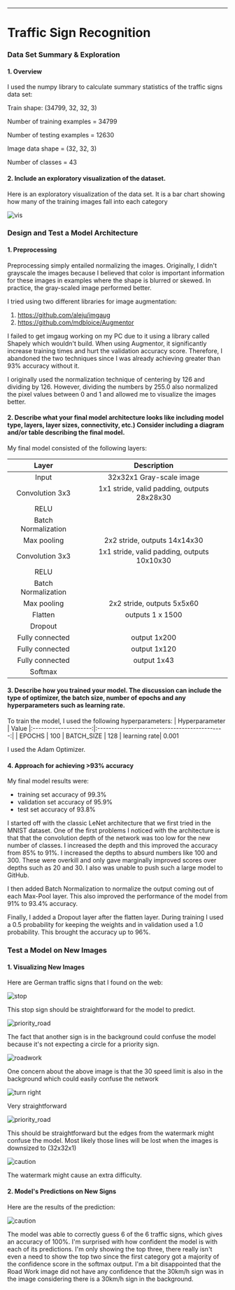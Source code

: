 ----------
# **Traffic Sign Recognition** 

### Data Set Summary & Exploration

#### 1. Overview

I used the numpy library to calculate summary statistics of the traffic
signs data set:

Train shape:  (34799, 32, 32, 3)

Number of training examples = 34799

Number of testing examples = 12630

Image data shape = (32, 32, 3)

Number of classes = 43

#### 2. Include an exploratory visualization of the dataset.

Here is an exploratory visualization of the data set. It is a bar chart showing how many of the training images fall into each category

![vis](https://raw.githubusercontent.com/NathanBWaters/CarND-Traffic-Sign-Classifier-Project/master/vis.png.png)

### Design and Test a Model Architecture

#### 1. Preprocessing
Preprocessing simply entailed normalizing the images.  Originally, I didn't grayscale the images because I believed that color is important information for these images in examples where the shape is blurred or skewed.  In practice, the gray-scaled image performed better. 

I tried using two different libraries for image augmentation: 
1) https://github.com/aleju/imgaug
2) https://github.com/mdbloice/Augmentor

I failed to get imgaug working on my PC due to it using a library called Shapely which wouldn't build.  When using Augmentor, it significantly increase training times and hurt the validation accuracy score.  Therefore, I abandoned the two techniques since I was already achieving greater than 93% accuracy without it.

I originally used the normalization technique of centering by 126 and dividing by 126.  However, dividing the numbers by 255.0 also normalized the pixel values between 0 and 1 and allowed me to visualize the images better. 
 

#### 2. Describe what your final model architecture looks like including model type, layers, layer sizes, connectivity, etc.) Consider including a diagram and/or table describing the final model.

My final model consisted of the following layers:


| Layer         		|  Description	        					| 
|:---------------------:|:---------------------------------------------:| 
| Input | 32x32x1 Gray-scale image | 
| Convolution 3x3     	| 1x1 stride, valid padding, outputs 28x28x30 	|
| RELU	 |		 |
| Batch Normalization |     |
| Max pooling	      	| 2x2 stride,  outputs 14x14x30 |
| Convolution 3x3	    | 1x1 stride, valid padding, outputs 10x10x30     |
| RELU	 |		 |
| Batch Normalization |     |
| Max pooling	      	| 2x2 stride,  outputs 5x5x60 |
| Flatten | outputs 1 x 1500 |
| Dropout|  |
| Fully connected		| output 1x200  |
| Fully connected		| output 1x120  |
| Fully connected		| output 1x43  |
| Softmax	 |   |
 


#### 3. Describe how you trained your model. The discussion can include the type of optimizer, the batch size, number of epochs and any hyperparameters such as learning rate.

To train the model, I used the following hyperparameters:
| Hyperparameter | Value
|:---------------------:|:---------------------------------------------:| 
| EPOCHS | 100
| BATCH_SIZE | 128
| learning rate| 0.001

I used the Adam Optimizer.


#### 4.  Approach for achieving >93% accuracy

My final model results were:
* training set accuracy of 99.3%
* validation set accuracy of 95.9%
* test set accuracy of 93.8%

I started off with the classic LeNet architecture that we first tried in the MNIST dataset.  One of the first problems I noticed with the architecture is that that the convolution depth of the network was too low for the new number of classes.  I increased the depth and this improved the accuracy from 85% to 91%.   I increased the depths to absurd numbers like 100 and 300.  These were overkill and only gave marginally improved scores over depths such as 20 and 30.  I also was unable to push such a large model to GitHub.

I then added Batch Normalization to normalize the output coming out of each Max-Pool layer.  This also improved the performance of the model from 91% to 93.4% accuracy.

Finally, I added a Dropout layer after the flatten layer.  During training I used a 0.5 probability for keeping the weights and in validation used a 1.0 probability. This brought the accuracy up to 96%.

### Test a Model on New Images

#### 1. Visualizing New Images

Here are German traffic signs that I found on the web:

![stop](https://raw.githubusercontent.com/NathanBWaters/CarND-Traffic-Sign-Classifier-Project/master/german_signs/sign10_stop_id_14.png)

This stop sign should be straightforward for the model to predict.

![priority_road](https://raw.githubusercontent.com/NathanBWaters/CarND-Traffic-Sign-Classifier-Project/master/german_signs/sign2_priority_road_id_12.png)

The fact that another sign is in the background could confuse the model because it's not expecting a circle for a priority sign.

![roadwork](https://raw.githubusercontent.com/NathanBWaters/CarND-Traffic-Sign-Classifier-Project/master/german_signs/sign4_roadwork_id_25.png)

One concern about the above image is that the 30 speed limit is also in the background which could easily confuse the network

![turn right](https://raw.githubusercontent.com/NathanBWaters/CarND-Traffic-Sign-Classifier-Project/master/german_signs/sign_turn_right_id_33.png)

Very straightforward

![priority_road](https://raw.githubusercontent.com/NathanBWaters/CarND-Traffic-Sign-Classifier-Project/master/german_signs/sign9_keep_right_id_38.png)

This should be straightforward but the edges from the watermark might confuse the model.  Most likely those lines will be lost when the images is downsized to (32x32x1)

![caution](https://raw.githubusercontent.com/NathanBWaters/CarND-Traffic-Sign-Classifier-Project/master/german_signs/sign1_general_caution_id_18.png)

The watermark might cause an extra difficulty.

#### 2. Model's Predictions on New Signs

Here are the results of the prediction:

![caution](https://raw.githubusercontent.com/NathanBWaters/CarND-Traffic-Sign-Classifier-Project/master/probs.png.png)

The model was able to correctly guess 6 of the 6 traffic signs, which gives an accuracy of 100%.  I'm surprised with how confident the model is with each of its predictions.  I'm only showing the top three, there really isn't even a need to show the top two since the first category got a majority of the confidence score in the softmax output.  I'm a bit disappointed that the Road Work image did not have any confidence that the 30km/h sign was in the image considering there is a 30km/h sign in the background.
